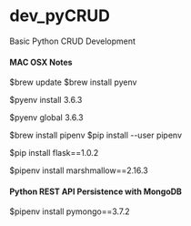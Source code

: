 # dev_pyCRUD
Basic Python CRUD Development

#### MAC OSX Notes

$brew update
$brew install pyenv

$pyenv install 3.6.3

$pyenv global 3.6.3


$brew install pipenv
$pip install --user pipenv

$pip install flask==1.0.2

$pipenv install marshmallow==2.16.3

#### Python REST API Persistence with MongoDB

$pipenv install pymongo==3.7.2
